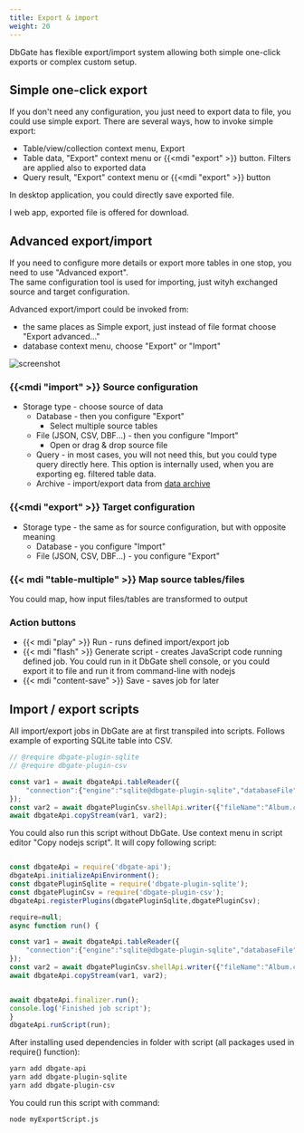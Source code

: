 ```yaml
---
title: Export & import
weight: 20
---
```


DbGate has flexible export/import system allowing both simple one-click exports or complex custom setup.

## Simple one-click export

If you don't need any configuration, you just need to export data to file, you could use simple export. There are several ways, how to invoke simple export:
- Table/view/collection context menu, Export
- Table data, "Export" context menu or {{<mdi "export" >}} button. Filters are applied also to exported data
- Query result, "Export" context menu or {{<mdi "export" >}} button

In desktop application, you could directly save exported file.

I web app, exported file is offered for download.

## Advanced export/import
If you need to configure more details or export more tables in one stop, you need to use "Advanced export".  
The same configuration tool is used for importing, just wityh exchanged source and target configuration.

Advanced export/import could be invoked from:
- the same places as Simple export, just instead of file format choose "Export advanced..."
- database context menu, choose "Export" or "Import"


![screenshot](https://media.dbgate.io/img/exportcsv-light.png)

### {{<mdi "import" >}} Source configuration
* Storage type - choose source of data
  * Database - then you configure "Export"
    * Select multiple source tables
  * File (JSON, CSV, DBF...) - then you configure "Import"
    * Open or drag & drop source file
  * Query - in most cases, you will not need this, but you could type query directly here. This option is internally used, when you are exporting eg. filtered table data.
  * Archive - import/export data from [data archive](archives)

### {{<mdi "export" >}} Target configuration
* Storage type - the same as for source configuration, but with opposite meaning
  * Database - you configure "Import"
  * File (JSON, CSV, DBF...) - you configure "Export"

### {{< mdi "table-multiple" >}} Map source tables/files
You could map, how input files/tables are transformed to output

### Action buttons
  * {{< mdi "play" >}} Run - runs defined import/export job
  * {{< mdi "flash" >}} Generate script - creates JavaScript code running defined job. You could run in it DbGate shell console, or you could export it to file and run it from command-line with nodejs
  * {{< mdi "content-save" >}} Save - saves job for later

## Import / export scripts
All import/export jobs in DbGate are at first transpiled into scripts. Follows example of exporting SQLite table into CSV.

```js
// @require dbgate-plugin-sqlite
// @require dbgate-plugin-csv

const var1 = await dbgateApi.tableReader({
    "connection":{"engine":"sqlite@dbgate-plugin-sqlite","databaseFile":"/home/jena/test/chinook/Chinook.db"}
});
const var2 = await dbgatePluginCsv.shellApi.writer({"fileName":"Album.csv"});
await dbgateApi.copyStream(var1, var2);
```

You could also run this script without DbGate. Use context menu in script editor "Copy nodejs script". It will copy following script:

```js

const dbgateApi = require('dbgate-api');
dbgateApi.initializeApiEnvironment();
const dbgatePluginSqlite = require('dbgate-plugin-sqlite');
const dbgatePluginCsv = require('dbgate-plugin-csv');
dbgateApi.registerPlugins(dbgatePluginSqlite,dbgatePluginCsv);

require=null;
async function run() {

const var1 = await dbgateApi.tableReader({
    "connection":{"engine":"sqlite@dbgate-plugin-sqlite","databaseFile":"/home/jena/test/chinook/Chinook.db"}
});
const var2 = await dbgatePluginCsv.shellApi.writer({"fileName":"Album.csv"});
await dbgateApi.copyStream(var1, var2);


await dbgateApi.finalizer.run();
console.log('Finished job script');
}
dbgateApi.runScript(run);
```

After installing used dependencies in folder with script (all packages used in require() function):

```sh
yarn add dbgate-api
yarn add dbgate-plugin-sqlite
yarn add dbgate-plugin-csv
```

You could run this script with command:

```sh
node myExportScript.js
```